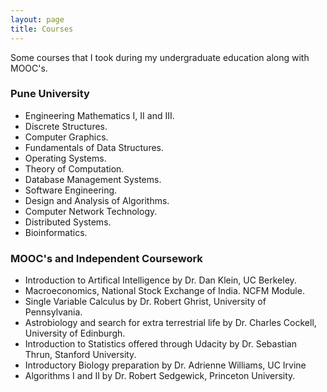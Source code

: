 ```yaml
---
layout: page
title: Courses
---
```

<p class="message">
  Some courses that I took during my undergraduate education along with MOOC's.
</p>

### Pune University

* Engineering Mathematics I, II and III.
* Discrete Structures.
* Computer Graphics.
* Fundamentals of Data Structures.
* Operating Systems.
* Theory of Computation.
* Database Management Systems.
* Software Engineering.
* Design and Analysis of Algorithms.
* Computer Network Technology.
* Distributed Systems.
* Bioinformatics.

### MOOC's and Independent Coursework

* Introduction to Artifical Intelligence by Dr. Dan Klein, UC Berkeley.
* Macroeconomics, National Stock Exchange of India. NCFM
Module.
* Single Variable Calculus by Dr. Robert Ghrist, University of Pennsylvania.
* Astrobiology and search for extra terrestrial life  by Dr. Charles Cockell, University of Edinburgh.
* Introduction to Statistics offered through Udacity by Dr. Sebastian Thrun, Stanford University.
* Introductory Biology preparation by Dr. Adrienne Williams, UC Irvine
* Algorithms I and II by Dr. Robert Sedgewick, Princeton University.
